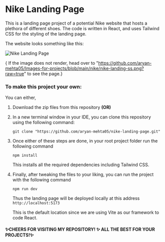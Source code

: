 # Nike Landing Page

This is a landing page project of a potential Nike website that hosts a plethora of different shoes. The code is written in React, and uses Tailwind CSS for the styling of the landing page.

The website looks something like this:

![Nike Landing Page](https://github.com/aryan-mehta05/Images-for-projects/blob/main/nike/nike-landing-ss.png?raw=true)

{ If the image does not render, head over to "https://github.com/aryan-mehta05/Images-for-projects/blob/main/nike/nike-landing-ss.png?raw=true" to see the page.}

### To make this project your own:
You can either,


1.  Download the zip files from this repository **(OR)**
2.  In a new terminal window in your IDE, you can clone this repository using the following command:
      
      `git clone "https://github.com/aryan-mehta05/nike-landing-page.git"`

3. Once either of these steps are done, in your root project folder run the following command

      `npm install`

      This installs all the required dependencies including Tailwind CSS.

4. Finally, after tweaking the files to your liking, you can run the project with the following command

      `npm run dev`

      Thus the landing page will be deployed locally at this address `http://localhost:5173`

      This is the default location since we are using Vite as our framework to code React.

#### ✨CHEERS FOR VISITING MY REPOSITORY! ✨ ALL THE BEST FOR YOUR PROJECTS!✨
